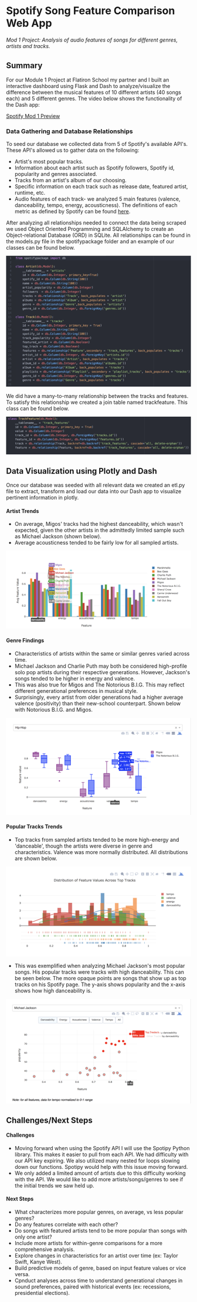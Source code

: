 # Spotify Song Feature Comparison Web App
###### Mod 1 Project: Analysis of audio features of songs for different genres, artists and tracks.

## Summary
For our Module 1 Project at Flatiron School my partner and I built an interactive dashboard using Flask and Dash to analyze/visualize the difference between the musical features of 10 different artists (40 songs each) and 5 different genres. The video below shows the functionality of the Dash app:

[Spotify Mod 1 Preview](https://www.youtube.com/watch?v=js15D7HlTRw)


### Data Gathering and Database Relationships

To seed our database we collected data from 5 of Spotify's available API's. These API's allowed us to gather data on the following:
  + Artist's most popular tracks.
  + Information about each artist such as Spotify followers, Spotify id, popularity and genres associated.
  + Tracks from an artist's album of our choosing.
  + Specific information on each track such as release date, featured artist, runtime, etc.
  + Audio features of each track- we analyzed 5 main features (valence, danceability, tempo, energy, acousticness). The definitions of each metric as defined by Spotify can be found [here](https://developer.spotify.com/documentation/web-api/reference/tracks/get-audio-features/).

After analyzing all relationships needed to connect the data being scraped we used Object Oriented Programming and SQLAlchemy to create an Object-relational Database (ORD) in SQLite. All relationships can be found in the models.py file in the spotifypackage folder and an example of our classes can be found below.

![alt text](https://github.com/mrethana/spotify_mod_1/blob/master/Screenshots/ORD.png?raw=True)

We did have a many-to-many relationship between the tracks and features. To satisfy this relationship we created a join table named trackfeature. This class can be found below.

![alt text](https://github.com/mrethana/spotify_mod_1/blob/master/Screenshots/manytomany.png?raw=True)


## Data Visualization using Plotly and Dash

Once our database was seeded with all relevant data we created an etl.py file to extract, transform and load our data into our Dash app to visualize pertinent information in plotly.

#### Artist Trends
+ On average, Migos' tracks had the highest danceability, which wasn't expected, given the other artists in the admittedly limited sample such as Michael Jackson (shown below).
+ Average acousticness tended to be fairly low for all sampled artists.

![alt text](https://github.com/mrethana/spotify_mod_1/blob/master/Screenshots/all_features.png?raw=True)


#### Genre Findings
+ Characteristics of artists within the same or similar genres varied across time.
+ Michael Jackson and Charlie Puth may both be considered high-profile solo pop artists during their respective generations. However, Jackson's songs tended to be higher in energy and valence.
+ This was also true for Migos and The Notorious B.I.G.
This may reflect different generational preferences in musical style.
+ Surprisingly, every artist from older generations had a higher average valence (positivity) than their new-school counterpart. Shown below with Notorious B.I.G. and Migos.


 ![alt text](https://github.com/mrethana/spotify_mod_1/blob/master/Screenshots/genres.png?raw=True)

#### Popular Tracks Trends
+ Top tracks from sampled artists tended to be more high-energy and 'danceable', though the artists were diverse in genre and characteristics. Valence was more normally distributed. All distributions are shown below.


 ![alt text](https://github.com/mrethana/spotify_mod_1/blob/master/Screenshots/popular.png?raw=True)


 + This was exemplified when analyzing Michael Jackson's most popular songs. His popular tracks were tracks with high danceability. This can be seen below. The more opaque points are songs that show up as top tracks on his Spotify page. The y-axis shows popularity and the x-axis shows how high danceability is.


  ![alt text](https://github.com/mrethana/spotify_mod_1/blob/master/Screenshots/tracks.png?raw=True)


## Challenges/Next Steps

#### Challenges
+ Moving forward when using the Spotify API I will use the Spotipy Python library. This makes it easier to pull from each API. We had difficulty with our API key expiring. We also utilized many nested for loops slowing down our functions. Spotipy would help with this issue moving forward.
+ We only added a limited amount of artists due to this difficulty working with the API. We would like to add more artists/songs/genres to see if the initial trends we saw held up.


#### Next Steps
+ What characterizes more popular genres, on average, vs less popular genres?
+ Do any features correlate with each other?
+ Do songs with featured artists tend to be more popular than songs with only one artist?
+ Include more artists for within-genre comparisons for a more comprehensive analysis.
+ Explore changes in characteristics for an artist over time (ex: Taylor Swift, Kanye West).
+ Build predictive models of genre, based on input feature values or vice versa.
+ Cpnduct analyses across time to understand generational changes in sound preferences, paired with historical events (ex: recessions, presidential elections).
